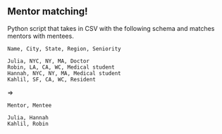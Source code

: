 ## Mentor matching!

Python script that takes in CSV with the following schema and matches mentors with mentees.

```
Name, City, State, Region, Seniority

Julia, NYC, NY, MA, Doctor
Robin, LA, CA, WC, Medical student
Hannah, NYC, NY, MA, Medical student
Kahlil, SF, CA, WC, Resident 
```

=>

```
Mentor, Mentee

Julia, Hannah
Kahlil, Robin
```
